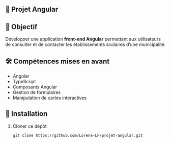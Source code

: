 ## 📄 **Projet Angular**  

## 🎯 Objectif
Développer une application **front-end Angular** permettant aux utilisateurs de consulter et de contacter les établissements scolaires d’une municipalité.

## 🛠️ Compétences mises en avant
- Angular
- TypeScript
- Composants Angular
- Gestion de formulaires
- Manipulation de cartes interactives

## 🚀 Installation
1. Cloner ce dépôt  
   ```bash
   git clone https://github.com/Lorene-LP/projet-angular.git
